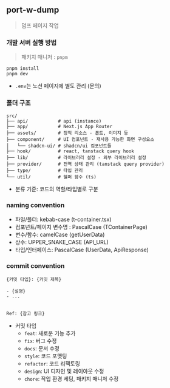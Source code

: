 ## port-w-dump

> 덤프 페이지 작업

### 개발 서버 실행 방법

> 패키지 매니저 : `pnpm`

```
pnpm install
pnpm dev
```

- `.env`는 노션 페이지에 별도 관리 (문의)

### 폴더 구조

```
src/
├── api/           # api (instance)
├── app/           # Next.js App Router
├── assets/        # 정적 리소스 - 폰트, 이미지 등
├── component/     # UI 컴포넌트 - 재사용 가능한 화면 구성요소
│   └── shadcn-ui/ # shadcn/ui 컴포넌트들
├── hook/          # react, tanstack query hook
├── lib/           # 라이브러리 설정 - 외부 라이브러리 설정
├── provider/      # 전역 상태 관리 (tanstack query provider)
├── type/          # 타입 관리
└── util/          # 헬퍼 함수 (ts)
```

- 분류 기준: 코드의 역할/타입별로 구분

### naming convention

- 파일/폴더: kebab-case (t-container.tsx)
- 컴포넌트/페이지 변수명 : PascalCase (TContainerPage)
- 변수/함수: camelCase (getUserData)
- 상수: UPPER_SNAKE_CASE (API_URL)
- 타입/인터페이스: PascalCase (UserData, ApiResponse)

### commit convention

```
{커밋 타입}: {커밋 제목}

- {설명}
- ...


Ref: {참고 링크}
```

- 커밋 타입
  - `feat`: 새로운 기능 추가
  - `fix`: 버그 수정
  - `docs`: 문서 수정
  - `style`: 코드 포맷팅
  - `refactor`: 코드 리팩토링
  - `design`: UI 디자인 및 레이아웃 수정
  - `chore`: 작업 환경 세팅, 패키지 매니저 수정
